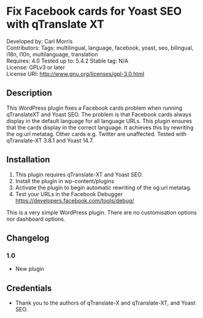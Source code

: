 # Fix Facebook cards for Yoast SEO with qTranslate XT
Developed by: Carl Morris  
Contributors:
Tags: multilingual, language, facebook, yoast, seo, bilingual, i18n, l10n, multilanguage, translation  
Requires: 4.0
Tested up to: 5.4.2
Stable tag: N/A  
License: GPLv3 or later  
License URI: http://www.gnu.org/licenses/gpl-3.0.html  

## Description

This WordPress plugin fixes a Facebook cards problem when running qTranslateXT and Yoast SEO. The problem is that Facebook cards always display in the default language for all language URLs. This plugin ensures that the cards display in the correct language. It achieves this by rewriting the og:url metatag. Other cards e.g. Twitter are unaffected. Tested with qTranslate-XT 3.8.1 and Yoast 14.7.

## Installation

1. This plugin requires qTranslate-XT and Yoast SEO.
1. Install the plugin in wp-content/plugins
1. Activate the plugin to begin automatic rewriting of the og:url metatag.
1. Test your URLs in the Facebook Debugger https://developers.facebook.com/tools/debug/

This is a very simple WordPress plugin. There are no customisation options nor dashboard options.
 
## Changelog

### 1.0
* New plugin

## Credentials

* Thank you to the authors of qTranslate-X and qTranslate-XT, and Yoast SEO.  
